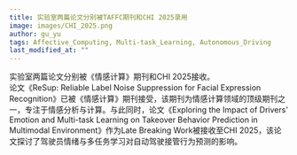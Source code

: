 ```yaml
---
title: 实验室两篇论文分别被TAFFC期刊和CHI 2025录用
image: images/CHI_2025.png
author: gu_yu
tags: Affective_Computing, Multi-task_Learning, Autonomous_Driving
last_modified_at: ""
---
```

<!-- excerpt start -->
实验室两篇论文分别被《情感计算》期刊和CHI 2025接收。<br>
论文《ReSup: Reliable Label Noise Suppression for Facial Expression Recognition》已被《情感计算》期刊接受，该期刊为情感计算领域的顶级期刊之一，专注于情感分析与计算。与此同时，论文《Exploring the Impact of Drivers' Emotion and Multi-task Learning on Takeover Behavior Prediction in Multimodal Environment》作为Late Breaking Work被接收至CHI 2025，该论文探讨了驾驶员情绪与多任务学习对自动驾驶接管行为预测的影响。<br>
<!-- excerpt end -->
